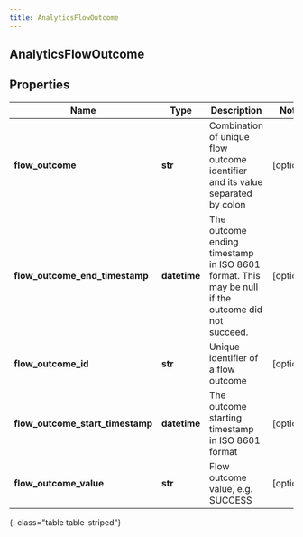 ```yaml
---
title: AnalyticsFlowOutcome
---
```

## AnalyticsFlowOutcome

## Properties

|Name | Type | Description | Notes|
|------------ | ------------- | ------------- | -------------|
| **flow_outcome** | **str** | Combination of unique flow outcome identifier and its value separated by colon | [optional] |
| **flow_outcome_end_timestamp** | **datetime** | The outcome ending timestamp in ISO 8601 format. This may be null if the outcome did not succeed. | [optional] |
| **flow_outcome_id** | **str** | Unique identifier of a flow outcome | [optional] |
| **flow_outcome_start_timestamp** | **datetime** | The outcome starting timestamp in ISO 8601 format | [optional] |
| **flow_outcome_value** | **str** | Flow outcome value, e.g. SUCCESS | [optional] |
{: class="table table-striped"}


